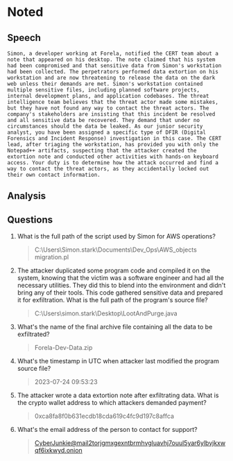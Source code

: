 # Noted

## Speech
```
Simon, a developer working at Forela, notified the CERT team about a note that appeared on his desktop. The note claimed that his system had been compromised and that sensitive data from Simon's workstation had been collected. The perpetrators performed data extortion on his workstation and are now threatening to release the data on the dark web unless their demands are met. Simon's workstation contained multiple sensitive files, including planned software projects, internal development plans, and application codebases. The threat intelligence team believes that the threat actor made some mistakes, but they have not found any way to contact the threat actors. The company's stakeholders are insisting that this incident be resolved and all sensitive data be recovered. They demand that under no circumstances should the data be leaked. As our junior security analyst, you have been assigned a specific type of DFIR (Digital Forensics and Incident Response) investigation in this case. The CERT lead, after triaging the workstation, has provided you with only the Notepad++ artifacts, suspecting that the attacker created the extortion note and conducted other activities with hands-on keyboard access. Your duty is to determine how the attack occurred and find a way to contact the threat actors, as they accidentally locked out their own contact information.
```

## Analysis

## Questions
1. What is the full path of the script used by Simon for AWS operations?
    > C:\Users\Simon.stark\Documents\Dev_Ops\AWS_objects migration.pl
2. The attacker duplicated some program code and compiled it on the system, knowing that the victim was a software engineer and had all the necessary utilities. They did this to blend into the environment and didn't bring any of their tools. This code gathered sensitive data and prepared it for exfiltration. What is the full path of the program's source file?
    > C:\Users\simon.stark\Desktop\LootAndPurge.java
3. What's the name of the final archive file containing all the data to be exfiltrated?
    > Forela-Dev-Data.zip
4. What's the timestamp in UTC when attacker last modified the program source file?
    > 2023-07-24 09:53:23
5. The attacker wrote a data extortion note after exfiltrating data. What is the crypto wallet address to which attackers demanded payment?
    > 0xca8fa8f0b631ecdb18cda619c4fc9d197c8affca
6. What's the email address of the person to contact for support?
    > CyberJunkie@mail2torjgmxgexntbrmhvgluavhj7ouul5yar6ylbvjkxwqf6ixkwyd.onion